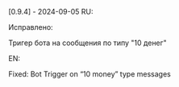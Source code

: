

[0.9.4] - 2024-09-05
RU:

Исправлено: 

Тригер бота на сообщения по типу "10 денег"

EN:

Fixed: 
Bot Trigger on “10 money” type messages